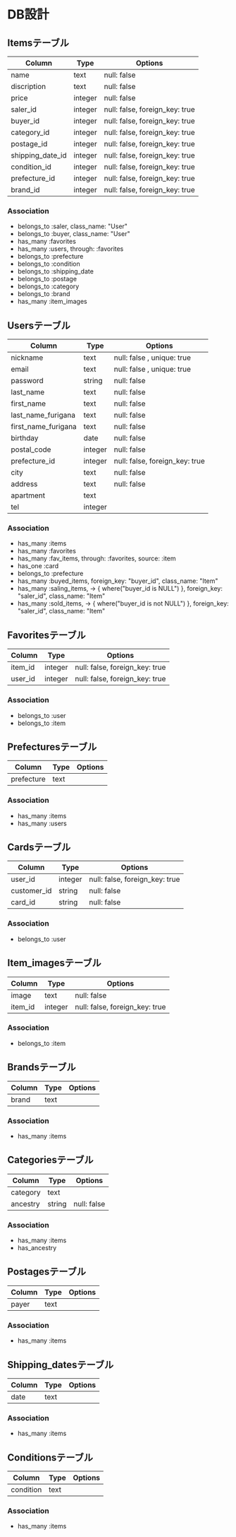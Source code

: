 # DB設計

## Itemsテーブル

|Column|Type|Options|
|------|----|-------|
|name|text|null: false|
|discription|text|null: false|
|price|integer|null: false|
|saler_id|integer|null: false, foreign_key: true|
|buyer_id|integer|null: false, foreign_key: true|
|category_id|integer|null: false, foreign_key: true|
|postage_id|integer|null: false, foreign_key: true|
|shipping_date_id|integer|null: false, foreign_key: true|
|condition_id|integer|null: false, foreign_key: true|
|prefecture_id|integer|null: false, foreign_key: true|
|brand_id|integer|null: false, foreign_key: true|

### Association
- belongs_to :saler, class_name: "User"
- belongs_to :buyer, class_name: "User"
- has_many :favorites
- has_many :users, through: :favorites
- belongs_to :prefecture
- belongs_to :condition
- belongs_to :shipping_date
- belongs_to :postage
- belongs_to :category
- belongs_to :brand
- has_many :item_images


## Usersテーブル

|Column|Type|Options|
|------|----|-------|
|nickname|text|null: false , unique: true|
|email|text|null: false , unique: true|
|password|string|null: false|
|last_name|text|null: false|
|first_name|text|null: false|
|last_name_furigana|text|null: false|
|first_name_furigana|text|null: false|
|birthday|date|null: false|
|postal_code|integer|null: false|
|prefecture_id|integer|null: false, foreign_key: true|
|city|text|null: false|
|address|text|null: false|
|apartment|text||
|tel|integer||

### Association
- has_many :items
- has_many :favorites
- has_many :fav_items, through: :favorites, source: :item
- has_one :card
- belongs_to :prefecture
- has_many :buyed_items, foreign_key: "buyer_id", class_name: "Item"
- has_many :saling_items, -> { where("buyer_id is NULL") }, foreign_key: "saler_id", class_name: "Item"
- has_many :sold_items, -> { where("buyer_id is not NULL") }, foreign_key: "saler_id", class_name: "Item"


## Favoritesテーブル

|Column|Type|Options|
|------|----|-------|
|item_id|integer|null: false, foreign_key: true|
|user_id|integer|null: false, foreign_key: true|

### Association
- belongs_to :user
- belongs_to :item


## Prefecturesテーブル

|Column|Type|Options|
|------|----|-------|
|prefecture|text||

### Association
- has_many :items
- has_many :users


## Cardsテーブル

|Column|Type|Options|
|------|----|-------|
|user_id|integer|null: false, foreign_key: true|
|customer_id|string|null: false|
|card_id|string|null: false|

### Association
- belongs_to :user


## Item_imagesテーブル

|Column|Type|Options|
|------|----|-------|
|image|text|null: false|
|item_id|integer|null: false, foreign_key: true|

### Association
- belongs_to :item


## Brandsテーブル

|Column|Type|Options|
|------|----|-------|
|brand|text||

### Association
- has_many :items


## Categoriesテーブル

|Column|Type|Options|
|------|----|-------|
|category|text||
|ancestry|string|null: false|

### Association
- has_many :items
- has_ancestry


## Postagesテーブル

|Column|Type|Options|
|------|----|-------|
|payer|text||

### Association
- has_many :items


## Shipping_datesテーブル

|Column|Type|Options|
|------|----|-------|
|date|text||

### Association
- has_many :items


## Conditionsテーブル

|Column|Type|Options|
|------|----|-------|
|condition|text||

### Association
- has_many :items